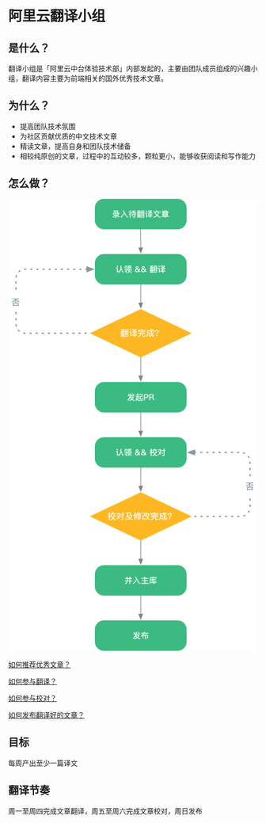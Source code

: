 # 阿里云翻译小组

## 是什么？
翻译小组是「阿里云中台体验技术部」内部发起的，主要由团队成员组成的兴趣小组，翻译内容主要为前端相关的国外优秀技术文章。

## 为什么？
- 提高团队技术氛围
- 为社区贡献优质的中文技术文章
- 精读文章，提高自身和团队技术储备
- 相较纯原创的文章，过程中的互动较多，颗粒更小，能够收获阅读和写作能力

## 怎么做？
![翻译流程](./images/translation-flow.png)

[如何推荐优秀文章？]()

[如何参与翻译？]()

[如何参与校对？]()

[如何发布翻译好的文章？]()

## 目标
每周产出至少一篇译文

## 翻译节奏
周一至周四完成文章翻译，周五至周六完成文章校对，周日发布
